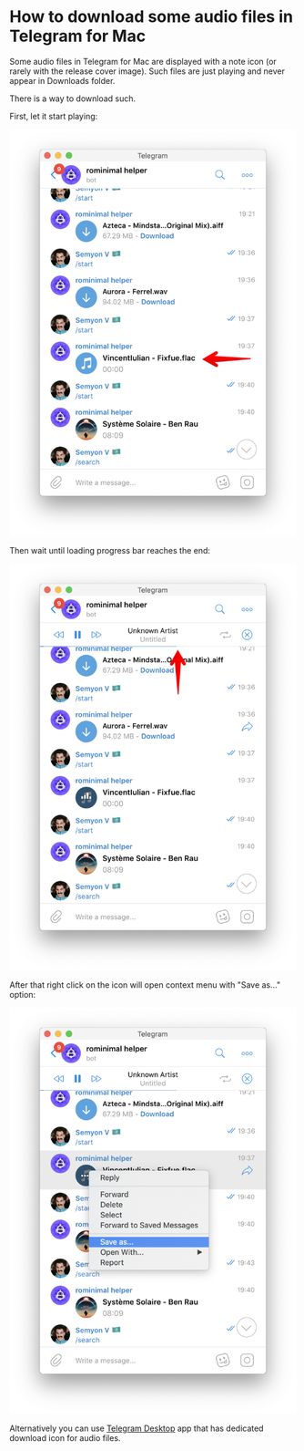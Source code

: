 # How to download some audio files in Telegram for Mac

Some audio files in Telegram for Mac are displayed with a note icon \(or rarely with the release cover image\). Such files are just playing and never appear in Downloads folder.

There is a way to download such.

First, let it start playing:

![](../.gitbook/assets/1.png)

Then wait until loading progress bar reaches the end:

![](../.gitbook/assets/2.png)

After that right click on the icon will open context menu with "Save as..." option:

![](../.gitbook/assets/3%20%281%29.png)

Alternatively you can use [Telegram Desktop](https://desktop.telegram.org/) app that has dedicated download icon for audio files.

